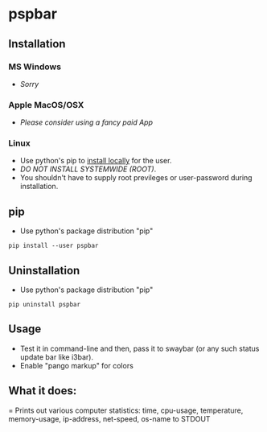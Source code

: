 # pspbar

## Installation
### MS Windows
 - *Sorry*

### Apple MacOS/OSX
 - *Please consider using a fancy paid App*

### Linux
 - Use python's pip to [install locally](#pip) for the user.
 - *DO NOT INSTALL SYSTEMWIDE (ROOT)*.
 - You shouldn't have to supply root previleges or user-password during installation.
 
## pip
 - Use python's package distribution "pip"
```
pip install --user pspbar
```

## Uninstallation
 - Use python's package distribution "pip"
```
pip uninstall pspbar
```

## Usage
 - Test it in command-line and then, pass it to swaybar (or any such status update bar like i3bar).
 - Enable "pango markup" for colors
 
## What it does:
 = Prints out various computer statistics: time, cpu-usage, temperature, memory-usage, ip-address, net-speed, os-name to STDOUT
